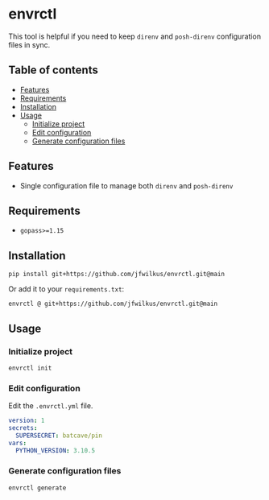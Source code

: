 <!-- vale off -->

# envrctl

<!-- vale on -->

This tool is helpful if you need to keep `direnv` and `posh-direnv`
configuration files in sync.

## Table of contents

<!-- toc -->

- [Features](#features)
- [Requirements](#requirements)
- [Installation](#installation)
- [Usage](#usage)
  - [Initialize project](#initialize-project)
  - [Edit configuration](#edit-configuration)
  - [Generate configuration files](#generate-configuration-files)

<!-- tocstop -->

## Features

- Single configuration file to manage both `direnv` and `posh-direnv`

## Requirements

- `gopass>=1.15`

## Installation

```console
pip install git+https://github.com/jfwilkus/envrctl.git@main
```

Or add it to your `requirements.txt`:

```text
envrctl @ git+https://github.com/jfwilkus/envrctl.git@main
```

## Usage

### Initialize project

```console
envrctl init
```

### Edit configuration

Edit the `.envrctl.yml` file.

```yaml
version: 1
secrets:
  SUPERSECRET: batcave/pin
vars:
  PYTHON_VERSION: 3.10.5
```

### Generate configuration files

```console
envrctl generate
```
